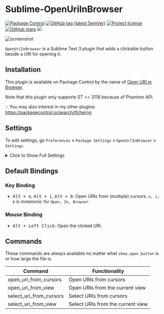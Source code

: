 # Sublime-OpenUriInBrowser

<a href="https://packagecontrol.io/packages/Open%20URI%20in%20Browser"><img alt="Package Control" src="https://img.shields.io/packagecontrol/dt/Open%20URI%20in%20Browser"></a>
<a href="https://github.com/jfcherng/Sublime-OpenUriInBrowser/tags"><img alt="GitHub tag (latest SemVer)" src="https://img.shields.io/github/tag/jfcherng/Sublime-OpenUriInBrowser?logo=github"></a>
<a href="https://github.com/jfcherng/Sublime-OpenUriInBrowser/blob/master/LICENSE"><img alt="Project license" src="https://img.shields.io/github/license/jfcherng/Sublime-OpenUriInBrowser?logo=github"></a>
<a href="https://github.com/jfcherng/Sublime-OpenUriInBrowser/stargazers"><img alt="GitHub stars" src="https://img.shields.io/github/stars/jfcherng/Sublime-OpenUriInBrowser?logo=github"></a>
<a href="https://www.paypal.me/jfcherng/5usd" title="Donate to this project using Paypal"><img src="https://img.shields.io/badge/paypal-donate-blue.svg?logo=paypal" /></a>

![screenshot](https://raw.githubusercontent.com/jfcherng/Sublime-OpenUriInBrowser/master/docs/screenshot.png)

`OpenUriInBrowser` is a Sublime Text 3 plugin that adds a clickable button beside a URI for opening it.


## Installation

This plugin is available on Package Control by the name of [Open URI in Browser](https://packagecontrol.io/packages/Open%20URI%20in%20Browser).

Note that this plugin only supports ST >= 3118 because of Phantom API.

💡 You may also interest in my other plugins: https://packagecontrol.io/search/jfcherng


## Settings

To edit settings, go `Preferences` » `Package Settings` » `OpenUrlInBrowser` » `Settings`.

<details><summary>Click to Show Full Settings</summary>

```javascript
{
    // How detailed log messages should be?
    // Values can be "CRITICAL" (very few), "ERROR", "WARNING", "INFO", "DEBUG" (most tedious) or "NOTHING" (no log)
    "log_level": "INFO",
    // browser used to open a URI. leave this empty to use a default browser.
    // available values could be found on https://docs.python.org/3.3/library/webbrowser.html#webbrowser.get
    "browser": "",
    // when to show a phantom/popup button beside a URI?
    // values can be
    //     - "always" (always show buttons)
    //     - "hover" (only when the URI is hovered)
    //     - "never" (never show buttons)
    "show_open_button": "always",
    // only useful if "show_open_button" is "always" and the file is too large
    // this setting will be used as the fallback setting of "show_open_button"
    "show_open_button_fallback": "hover",
    // if the file size is larger than the given one and "show_open_button" is "always"
    // use "show_open_button_fallback" as the fallback
    "use_show_open_button_fallback_if_file_larger_than": 800000, // 800K
    // the period (in millisecond) that consecutive modifications are treated as typing
    // phantoms will be updated only when the user is not considered typing
    // you can make this value larger if you feel ST gets stucked while typing
    // or if you consider your machine is powerful, you can set it to a smaller value
    "on_modified_typing_period": 200,
    // images used in this plugin (only supports PNG format)
    // for other plugin-shipped images, visit https://github.com/jfcherng/Sublime-OpenUriInBrowser/tree/master/images
    // if you don't like them, you can even define your own image path.
    "image_files": {
        "phantom": "Packages/${package_name}/images/FontAwesome/external-link-square.png",
        "popup": "Packages/${package_name}/images/FontAwesome/share-square.png",
    },
    // colors which used to color corresponding images
    // values can be
    //     - "" (empty string, use the original color of the image)
    //     - "@scope" (use the same color with the corresponding URI's, require ST >= 3170)
    //     - "@scope_inverted" (use the inverted color of the corresponding URI's, require ST >= 3170)
    //     - ST's scope (use the color of the scope, require ST >= 3170)
    //     - color code in the form of "#RGB", "#RRGGBB" or "#RRGGBBAA"
    "image_colors": {
        "phantom": "#fa8c00",
        "popup": "#fa8c00",
    },
    // draw URI regions?
    "draw_uri_regions": {
        "enabled": false,
        // the scope used to highlight URI regions (you may customize it with your theme)
        "scope": "string",
        // icon in the gutter: "dot", "circle", "bookmark" or empty string for nothing
        "icon": "",
        // @see https://www.sublimetext.com/docs/3/api_reference.html
        //
        // sublime.DRAW_EMPTY = 1
        // sublime.HIDE_ON_MINIMAP = 2
        // sublime.DRAW_EMPTY_AS_OVERWRITE = 4
        // sublime.DRAW_NO_FILL = 32
        // sublime.HIDDEN = 128
        // sublime.DRAW_NO_OUTLINE = 256
        // sublime.DRAW_SOLID_UNDERLINE = 512
        // sublime.DRAW_STIPPLED_UNDERLINE = 1024
        // sublime.DRAW_SQUIGGLY_UNDERLINE = 2048
        //
        // 802 = HIDE_ON_MINIMAP | DRAW_SOLID_UNDERLINE | DRAW_NO_FILL | DRAW_NO_OUTLINE
        "flags": 802,
    },
    // defined schemes (case-insensitive) that wants to be detected
    // you may add your own new schemes to be detected
    // key / value = scheme / enabled
    "detect_schemes": {
        // basic
        "file://": false,
        "ftp://": true,
        "ftps://": true,
        "http://": true,
        "https://": true,
        "mailto://": true,
        // server
        "sftp://": false,
        "ssh://": false,
        "telnet://": false,
        // P2P
        "ed2k://": false,
        "freenet://": false,
        "magnet:?": false,
        // messenger
        "irc://": false,
        "line://": false,
        "skype:": false,
        "tencent://": false,
        "tg://": false,
    },
    // the regex (case-insensitive) used to match a URI's path part
    "uri_path_regex": "(?:[^\\s()\\[\\]{}<>`^*'\"“”‘’]|\\([^\\s)]*\\)|\\[[^\\s\\]]*\\]|\\{[^\\s}]*\\}|<[^\\s>]*>)+(?<![:;.,!?¡¿，。！？])",
    // how many neighbor chars from a cursor will be used to find a URI
    "uri_search_radius": 200,
}
```

</details>


## Default Bindings


### Key Binding

- <kbd>Alt + o</kbd>, <kbd>Alt + i</kbd>, <kbd>Alt + b</kbd>:
  Open URIs from (multiple) cursors. `o, i, b` is mnemonic for `Open, In, Browser`.


### Mouse Binding

- <kbd>Alt + Left Click</kbd>: Open the clicked URI.


## Commands

These commands are always available no matter what `show_open_button` is or how large the file is.

| Command | Functionality |
|---|---|
| open_uri_from_cursors | Open URIs from cursors |
| open_uri_from_view | Open URIs from the current view |
| select_uri_from_cursors | Select URIs from cursors |
| select_uri_from_view | Select URIs from the current view |
